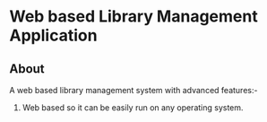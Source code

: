 # Web based Library Management Application


## About

 A web based library management system with advanced features:-

  1. Web based so it can be easily run on any operating system.

